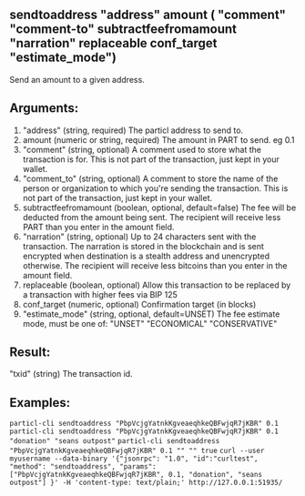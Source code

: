 ## sendtoaddress "address" amount ( "comment" "comment-to" subtractfeefromamount "narration" replaceable conf_target "estimate_mode")

Send an amount to a given address.

## Arguments:
1. "address"     (string, required) The particl address to send to.
2. amount          (numeric or string, required) The amount in PART to send. eg 0.1
3. "comment"     (string, optional) A comment used to store what the transaction is for. 
                            This is not part of the transaction, just kept in your wallet.
4. "comment_to"  (string, optional) A comment to store the name of the person or organization 
                            to which you're sending the transaction. This is not part of the 
                            transaction, just kept in your wallet.
5. subtractfeefromamount  (boolean, optional, default=false) The fee will be deducted from the amount being sent.
                            The recipient will receive less PART than you enter in the amount field.
6. "narration"   (string, optional) Up to 24 characters sent with the transaction.
                            The narration is stored in the blockchain and is sent encrypted when destination is a stealth address and unencrypted otherwise.
                             The recipient will receive less bitcoins than you enter in the amount field.
7. replaceable            (boolean, optional) Allow this transaction to be replaced by a transaction with higher fees via BIP 125
8. conf_target            (numeric, optional) Confirmation target (in blocks)
9. "estimate_mode"      (string, optional, default=UNSET) The fee estimate mode, must be one of:
       "UNSET"
       "ECONOMICAL"
       "CONSERVATIVE"

## Result:
"txid"           (string) The transaction id.

## Examples:
`particl-cli sendtoaddress "PbpVcjgYatnkKgveaeqhkeQBFwjqR7jKBR" 0.1`
`particl-cli sendtoaddress "PbpVcjgYatnkKgveaeqhkeQBFwjqR7jKBR" 0.1 "donation" "seans outpost"`
`particl-cli sendtoaddress "PbpVcjgYatnkKgveaeqhkeQBFwjqR7jKBR" 0.1 "" "" true`
`curl --user myusername --data-binary '{"jsonrpc": "1.0", "id":"curltest", "method": "sendtoaddress", "params": ["PbpVcjgYatnkKgveaeqhkeQBFwjqR7jKBR", 0.1, "donation", "seans outpost"] }' -H 'content-type: text/plain;' http://127.0.0.1:51935/`
